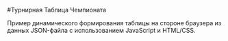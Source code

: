 ﻿#Турнирная Таблица Чемпионата

Пример динамического формирования таблицы на стороне браузера из данных JSON-файла с использованием JavaScript и HTML/CSS. 